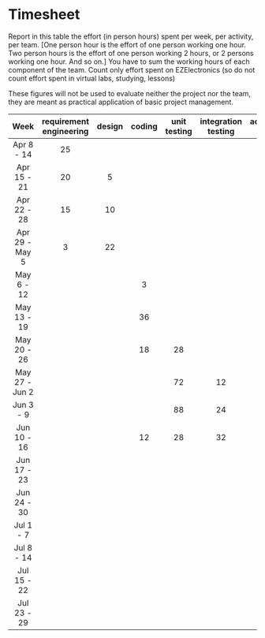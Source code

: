 # Timesheet

Report in this table the effort (in person hours) spent per week, per activity, per team.
[One person hour is the effort of one person working one hour.
Two person hours is the effort of one person working 2 hours, or 2 persons working one hour. And so on.]
You have to sum the working hours of each component of the team.
Count only effort spent on EZElectronics (so do not count effort spent in virtual labs, studying, lessons)

These figures will not be used to evaluate neither the project nor the team, they are meant as practical application of basic project management.

|      Week      | requirement engineering | design | coding | unit testing | integration testing | acceptance testing | management | git maven |
| :------------: | :---------------------: | :----: | :----: | :----------: | :-----------------: | :----------------: | :--------: | :-------: |
|   Apr 8 - 14   |            25           |        |        |              |                     |                    |            |           |
|  Apr 15 - 21   |            20           |   5    |        |              |                     |                    |            |           |
|  Apr 22 - 28   |            15           |  10    |        |              |                     |                    |            |           |
| Apr 29 - May 5 |            3            |  22    |        |              |                     |                    |            |           |
|   May 6 - 12   |                         |        |   3    |              |                     |                    |            |           |
|  May 13 - 19   |                         |        |   36   |              |                     |                    |            |           |
|  May 20 - 26   |                         |        |   18   |     28       |                     |                    |            |           |
| May 27 - Jun 2 |                         |        |        |     72       |    12               |                    |            |           |
|   Jun 3 - 9    |                         |        |        |      88      |     24              |                    |    3       |           |
|  Jun 10 - 16   |                         |        |    12  |    28        |     32              |                    |      4     |           |
|  Jun 17 - 23   |                         |        |        |              |                     |                    |            |           |
|  Jun 24 - 30   |                         |        |        |              |                     |                    |            |           |
|   Jul 1 - 7    |                         |        |        |              |                     |                    |            |           |
|   Jul 8 - 14   |                         |        |        |              |                     |                    |            |           |
|  Jul 15 - 22   |                         |        |        |              |                     |                    |            |           |
|  Jul 23 - 29   |                         |        |        |              |                     |                    |            |           |
